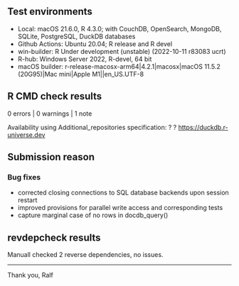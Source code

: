 ## Test environments

* Local: macOS 21.6.0, R 4.3.0; with CouchDB, OpenSearch, MongoDB, SQLite, PostgreSQL, DuckDB databases
* Github Actions: Ubuntu 20.04; R release and R devel
* win-builder: R Under development (unstable) (2022-10-11 r83083 ucrt)
* R-hub: Windows Server 2022, R-devel, 64 bit
* macOS builder: r-release-macosx-arm64|4.2.1|macosx|macOS 11.5.2 (20G95)|Mac mini|Apple M1||en_US.UTF-8

## R CMD check results

0 errors | 0 warnings | 1 note

Availability using Additional_repositories specification:
  ?   ?   https://duckdb.r-universe.dev

## Submission reason

### Bug fixes

 * corrected closing connections to SQL database backends upon session restart
 * improved provisions for parallel write access and corresponding tests
 * capture marginal case of no rows in docdb_query()

## revdepcheck results

Manuall checked 2 reverse dependencies, no issues.

--------

Thank you,
Ralf
